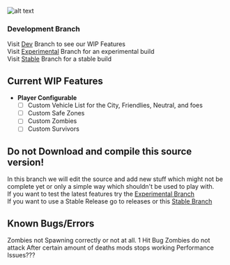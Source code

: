 ![alt text](https://i.imgur.com/HYdOh7x.png?maxwidth=640&shape=thumb&fidelity=medium "Community's Walking Dead Mod")
### Development Branch

Visit [Dev][1] Branch to see our WIP Features  
Visit [Experimental][2] Branch for an experimental build  
Visit [Stable][3] Branch for a stable build  

## Current WIP Features
    
- **Player Configurable**
  - [ ] Custom Vehicle List for the City, Friendlies, Neutral, and foes  
  - [ ] Custom Safe Zones  
  - [ ] Custom Zombies  
  - [ ] Custom Survivors  
    
## Do not Download and compile this source version!
  
In this branch we will edit the source and add new stuff which might not be complete yet or only a simple way which shouldn't be used to play with.  
If you want to test the latest features try the [Experimental Branch](https://github.com/Stahlhelm-TV/Community-s-Walking-Dead-Mod/tree/experimental)  
If you want to use a Stable Release go to releases or this [Stable Branch](https://github.com/Stahlhelm-TV/Community-s-Walking-Dead-Mod/tree/stable)  

## Known Bugs/Errors

Zombies not Spawning correctly or not at all.
1 Hit Bug
Zombies do not attack
After certain amount of deaths mods stops working
Performance Issues???

[1]:https://github.com/Stahlhelm-TV/Community-s-Walking-Dead-Mod/tree/dev
[2]:https://github.com/Stahlhelm-TV/Community-s-Walking-Dead-Mod/tree/experimental
[3]:https://github.com/Stahlhelm-TV/Community-s-Walking-Dead-Mod/tree/stable
